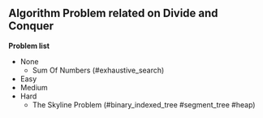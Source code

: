 ## Algorithm Problem related on Divide and Conquer

**Problem list**
* None
	* Sum Of Numbers (\#exhaustive\_search)
* Easy
* Medium
* Hard
	* The Skyline Problem (\#binary_indexed_tree \#segment_tree \#heap)